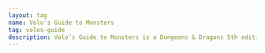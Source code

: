 ```yaml
---
layout: tag
name: Volo's Guide to Monsters
tag: volos-guide
description: Volo’s Guide to Monsters is a Dungeons & Dragons 5th edition sourcebook that expands on the lore of iconic monsters, introduces new playable races, and provides detailed stat blocks for over 150 creatures.
---
```

